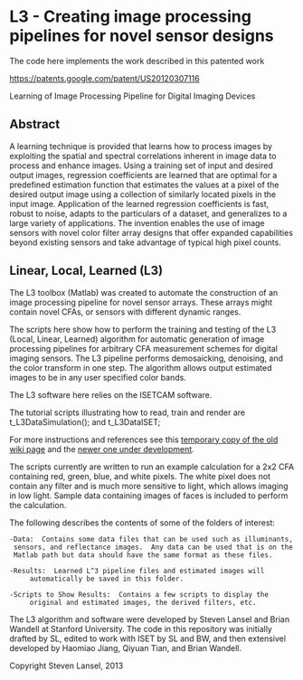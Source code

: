 L3 - Creating image processing pipelines for novel sensor designs
==

The code here implements the work described in this patented work

https://patents.google.com/patent/US20120307116

Learning of Image Processing Pipeline for Digital Imaging Devices

## Abstract

A learning technique is provided that learns how to process images by exploiting the spatial and spectral correlations inherent in image data to process and enhance images. Using a training set of input and desired output images, regression coefficients are learned that are optimal for a predefined estimation function that estimates the values at a pixel of the desired output image using a collection of similarly located pixels in the input image. Application of the learned regression coefficients is fast, robust to noise, adapts to the particulars of a dataset, and generalizes to a large variety of applications. The invention enables the use of image sensors with novel color filter array designs that offer expanded capabilities beyond existing sensors and take advantage of typical high pixel counts.

## Linear, Local, Learned (L3)

The L3 toolbox (Matlab) was created to automate the construction of an image processing pipeline for novel sensor arrays.  These arrays might contain novel CFAs, or sensors with different dynamic ranges.

The scripts here show how to perform the training and testing of the L3 (Local, Linear, Learned) algorithm for automatic generation of image processing pipelines for arbitrary CFA measurement schemes for digital imaging sensors. The L3 pipeline performs demosaicking, denoising, and the color transform in one step.  The algorithm allows output estimated images to be in any user specified color bands.

The L3 software here relies on the ISETCAM software.

The tutorial scripts illustrating how to read, train and render are t_L3DataSimulation(); and t_L3DataISET;

For more instructions and references see this [temporary copy of the old wiki page](Scratch---from-old-pdc-wiki) and the [newer one under development](https://isetcam.git/isetcam/isetL3/wiki).


The scripts currently are written to run an example calculation for a 2x2 CFA containing red, green, blue, and white pixels.  The white pixel does not contain any filter and is much more sensitive to light, which allows imaging in low light.  Sample data containing images of faces is included to perform the calculation.

The following describes the contents of some of the folders of interest:

	-Data:  Contains some data files that can be used such as illuminants,
	 sensors, and reflectance images.  Any data can be used that is on the 
	 Matlab path but data should have the same format as these files.  

	-Results:  Learned L^3 pipeline files and estimated images will 
     	 automatically be saved in this folder.

	-Scripts to Show Results:  Contains a few scripts to display the 
     	 original and estimated images, the derived filters, etc.

The L3 algorithm and software were developed by Steven Lansel and Brian Wandell at Stanford University.  The code in this repository was initially drafted by SL, edited to work with ISET by SL and BW, and then extensivel developed by Haomiao Jiang, Qiyuan Tian, and Brian Wandell.

Copyright Steven Lansel, 2013
